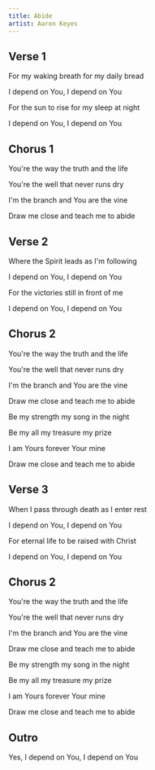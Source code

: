 ```yaml
---
title: Abide
artist: Aaron Keyes
---
```


## Verse 1

For my waking breath for my daily bread

I depend on You, I depend on You

For the sun to rise for my sleep at night

I depend on You, I depend on You

## Chorus 1

You're the way the truth and the life

You're the well that never runs dry

I'm the branch and You are the vine

Draw me close and teach me to abide

## Verse 2

Where the Spirit leads as I'm following

I depend on You, I depend on You

For the victories still in front of me

I depend on You, I depend on You

## Chorus 2

You're the way the truth and the life

You're the well that never runs dry

I'm the branch and You are the vine

Draw me close and teach me to abide

Be my strength my song in the night

Be my all my treasure my prize

I am Yours forever Your mine

Draw me close and teach me to abide

## Verse 3

When I pass through death as I enter rest

I depend on You, I depend on You

For eternal life to be raised with Christ

I depend on You, I depend on You

## Chorus 2

You're the way the truth and the life

You're the well that never runs dry

I'm the branch and You are the vine

Draw me close and teach me to abide

Be my strength my song in the night

Be my all my treasure my prize

I am Yours forever Your mine

Draw me close and teach me to abide

## Outro

Yes, I depend on You, I depend on You